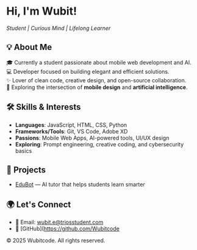 # Hi, I'm Wubit! 

*Student | Curious Mind | Lifelong Learner*

## 💡 About Me

🎓 Currently a student passionate about mobile web development and AI.  
💻 Developer focused on building elegant and efficient solutions.  
✨ Lover of clean code, creative design, and open-source collaboration.  
📱 Exploring the intersection of **mobile design** and **artificial intelligence**.

## 🛠️ Skills & Interests

- **Languages**: JavaScript, HTML, CSS, Python  
- **Frameworks/Tools**: Git, VS Code, Adobe XD  
- **Passions**: Mobile Web Apps, AI-powered tools, UI/UX design  
- **Exploring**: Prompt engineering, creative coding, and cybersecurity basics  


## 🚀 Projects

- [EduBot](https://github.com/Wubitcode/July4_Assignment_3) — AI tutor that helps students learn smarter  

## 🌍 Let's Connect

- 📧 Email: wubit.e@triosstudent.com
 - 🐙 [GitHub](https://github.com/Wubitcode  


© 2025 Wubitcode. All rights reserved.
